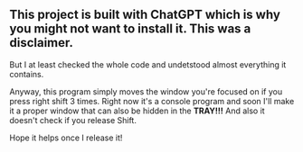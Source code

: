 ## This project is built with ChatGPT which is why you might not want to install it. This was a disclaimer.
But I at least checked the whole code and undetstood almost everything it contains.

Anyway, this program simply moves the window you're focused on if you press right shift 3 times.
Right now it's a console program and soon I'll make it a proper window that can also be hidden in the **TRAY!!!**
And also it doesn't check if you release Shift.

Hope it helps once I release it!
